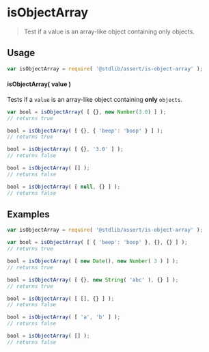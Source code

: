 # isObjectArray

> Test if a value is an array-like object containing only objects.


<section class="usage">

## Usage

``` javascript
var isObjectArray = require( '@stdlib/assert/is-object-array' );
```

#### isObjectArray( value )

Tests if a `value` is an array-like object containing __only__ `objects`.

<!-- eslint-disable no-new-wrappers, object-curly-newline -->

``` javascript
var bool = isObjectArray( [ {}, new Number(3.0) ] );
// returns true

bool = isObjectArray( [ {}, { 'beep': 'boop' } ] );
// returns true

bool = isObjectArray( [ {}, '3.0' ] );
// returns false

bool = isObjectArray( [] );
// returns false

bool = isObjectArray( [ null, {} ] );
// returns false
```

</section>

<!-- /.usage -->

<section class="examples">

## Examples

<!-- eslint-disable no-new-wrappers, object-curly-newline -->

``` javascript
var isObjectArray = require( '@stdlib/assert/is-object-array' );

var bool = isObjectArray( [ { 'beep': 'boop' }, {}, {} ] );
// returns true

bool = isObjectArray( [ new Date(), new Number( 3 ) ] );
// returns true

bool = isObjectArray( [ {}, new String( 'abc' ), {} ] );
// returns true

bool = isObjectArray( [ [], {} ] );
// returns false

bool = isObjectArray( [ 'a', 'b' ] );
// returns false

bool = isObjectArray( [] );
// returns false
```

</section>

<!-- /.examples -->


<section class="links">

</section>

<!-- /.links -->
